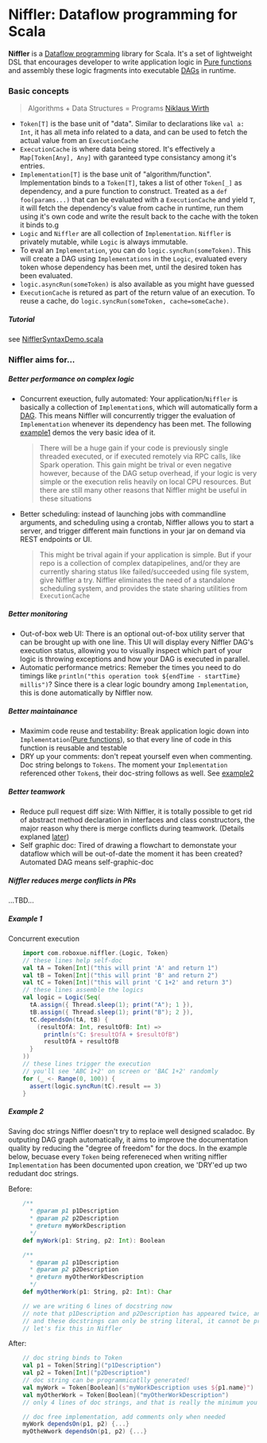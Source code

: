 # Niffler: Dataflow programming for Scala

**Niffler** is a [Dataflow programming](https://en.wikipedia.org/wiki/Dataflow_programming) library for Scala. It's a set of lightweight DSL that encourages developer to write application logic in [Pure functions](https://en.wikipedia.org/wiki/Pure_function) and assembly these logic fragments into executable [DAGs](https://en.wikipedia.org/wiki/Directed_acyclic_graph) in runtime.

### Basic concepts
> Algorithms + Data Structures = Programs [Niklaus Wirth](https://en.wikipedia.org/wiki/Algorithms_%2B_Data_Structures_%3D_Programs)

- `Token[T]` is the base unit of "data". Similar to declarations like `val a: Int`, it has all meta info related to a data, and can be used to fetch the actual value from an `ExecutionCache`
- `ExecutionCache` is where data being stored. It's effectively a `Map[Token[Any], Any]` with garanteed type consistancy among it's entries.
- `Implementation[T]` is the base unit of "algorithm/function". Implementation binds to a `Token[T]`, takes a list of other `Token[_]` as dependency, and a pure function to construct. Treated as a `def foo(params...)` that can be evaluated with a `ExecutionCache` and yield `T`, it will fetch the dependency's value from cache in runtime, run them using it's own code and write the result back to the cache with the token it binds to.g
- `Logic` and `Niffler` are all collection of `Implementation`. `Niffler` is privately mutable, while `Logic` is always immutable.
- To eval an `Implementation`, you can do `logic.syncRun(someToken)`. This will create a DAG using `Implementations` in the `Logic`, evaluated every token whose dependency has been met, until the desired token has been evaluated.
- `logic.asyncRun(someToken)` is also available as you might have guessed
- `ExecutionCache` is retured as part of the return value of an execution. To reuse a cache, do `logic.syncRun(someToken, cache=someCache)`.

##### Tutorial
see [NifflerSyntaxDemo.scala](example/src/main/scala/com/roboxue/niffler/examples/NifflerSyntaxDemo.scala)

### Niffler aims for...
##### Better performance on complex logic
- Concurrent exeuction, fully automated: Your application/`Niffler` is basically a collection of `Implementation`s, which will automatically form a [DAG](https://en.wikipedia.org/wiki/Directed_acyclic_graph). This means Niffler will concurrently trigger the evaluation of `Implementation` whenever its dependency has been met. The following [example1](#example-1) demos the very basic idea of it.
  > There will be a huge gain if your code is previously single threaded executed, or if executed remotely via RPC calls, like Spark operation. This gain might be trival or even negative however, because of the DAG setup overhead, if your logic is very simple or the execution relis heavily on local CPU resources. But there are still many other reasons that Niffler might be useful in these situations

- Better scheduling: instead of launching jobs with commandline arguments, and scheduling using a crontab, Niffler allows you to start a server, and trigger different main functions in your jar on demand via REST endpoints or UI.
  > This might be trival again if your application is simple. But if your repo is a collection of complex datapipelines, and/or they are currently sharing status like failed/succeeded using file system, give Niffler a try. Niffler eliminates the need of a standalone scheduling system, and provides the state sharing utilities from `ExecutionCache`

##### Better monitoring
- Out-of-box web UI: There is an optional out-of-box utility server that can be brought up with one line. This UI will display every Niffler DAG's execution status, allowing you to visually inspect which part of your logic is throwing exceptions and how your DAG is executed in parallel.
- Automatic performance metrics: Remeber the times you need to do timings like `println("this operation took ${endTime - startTime} millis")`? Since there is a clear logic boundry among `Implementation`, this is done automatically by Niffler now.

##### Better maintainance
- Maximim code reuse and testability: Break application logic down into `Implementation`([Pure functions](https://en.wikipedia.org/wiki/Pure_function)), so that every line of code in this function is reusable and testable
- DRY up your comments: don't repeat yourself even when commenting. Doc string belongs to `Tokens`. The moment your `Implementation` referenced other `Token`s, their doc-string follows as well. See [example2](#example-2)

##### Better teamwork
- Reduce pull request diff size: With Niffler, it is totally possible to get rid of abstract method declaration in interfaces and class constructors, the major reason why there is merge conflicts during teamwork. (Details explaned [later](#niffler-reduces-merge-conflicts-in-prs))
- Self graphic doc: Tired of drawing a flowchart to demonstate your dataflow which will be out-of-date the moment it has been created? Automated DAG means self-graphic-doc



##### Niffler reduces merge conflicts in PRs
...TBD...

##### Example 1
Concurrent execution
```scala
    import com.roboxue.niffler.{Logic, Token}
    // these lines help self-doc
    val tA = Token[Int]("this will print 'A' and return 1")
    val tB = Token[Int]("this will print 'B' and return 2")
    val tC = Token[Int]("this will print 'C 1+2' and return 3")
    // these lines assemble the logics
    val logic = Logic(Seq(
      tA.assign({ Thread.sleep(1); print("A"); 1 }),
      tB.assign({ Thread.sleep(1); print("B"); 2 }),
      tC.dependsOn(tA, tB) {
        (resultOfA: Int, resultOfB: Int) =>
          println(s"C: $resultOfA + $resultOfB")
          resultOfA + resultOfB
      }
    ))
    // these lines trigger the execution
    // you'll see 'ABC 1+2' on screen or 'BAC 1+2' randomly
    for (_ <- Range(0, 100)) {
      assert(logic.syncRun(tC).result == 3)
    }
```

##### Example 2
Saving doc strings
Niffler doesn't try to replace well designed scaladoc. By outputing DAG graph automatically, it aims to improve the documentation quality by reducing the "degree of freedom" for the docs.
In the example below, becuase every `Token` being refereneced when writing niffler `Implementation` has been documented upon creation, we 'DRY'ed up two redudant doc strings.

Before:
```scala
    /**
      * @param p1 p1Description
      * @param p2 p2Description
      * @return myWorkDescription
      */
	def myWork(p1: String, p2: Int): Boolean

    /**
      * @param p1 p1Description
      * @param p2 p2Description
      * @return myOtherWorkDescription
      */
	def myOtherWork(p1: String, p2: Int): Char

    // we are writing 6 lines of docstring now
    // note that p1Description and p2Description has appeared twice, and potentially many more times elsewhere
    // and these docstrings can only be string literal, it cannot be programmatically generated
    // let's fix this in Niffler
```
After:
```scala
    // doc string binds to Token
	val p1 = Token[String]("p1Description")
	val p2 = Token[Int]("p2Description")
    // doc string can be programmicatlly generated!
    val myWork = Token[Boolean](s"myWorkDescription uses ${p1.name}")
    val myOtherWork = Token[Boolean]("myOtherWorkDescription")
    // only 4 lines of doc strings, and that is really the minimum you can get

    // doc free implementation, add comments only when needed
    myWork dependsOn(p1, p2) {...}
    myOtheWwork dependsOn(p1, p2) {...}
```


